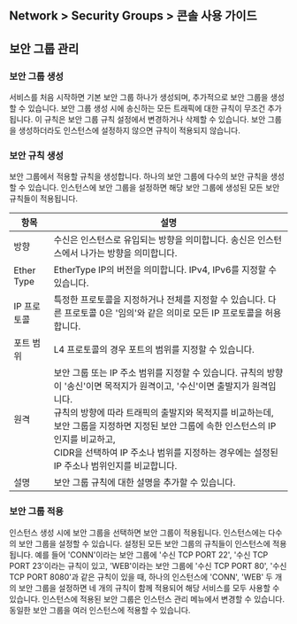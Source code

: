 ## Network > Security Groups > 콘솔 사용 가이드

## 보안 그룹 관리

### 보안 그룹 생성
서비스를 처음 시작하면 기본 보안 그룹 하나가 생성되며, 추가적으로 보안 그룹을 생성할 수 있습니다.
보안 그룹 생성 시에 송신하는 모든 트래픽에 대한 규칙이 무조건 추가됩니다. 이 규칙은 보안 그룹 규칙 설정에서 변경하거나 삭제할 수 있습니다.
보안 그룹을 생성하더라도 인스턴스에 설정하지 않으면 규칙이 적용되지 않습니다.


### 보안 규칙 생성
보안 그룹에서 적용할 규칙을 생성합니다. 하나의 보안 그룹에 다수의 보안 규칙을 생성할 수 있습니다. 인스턴스에 보안 그룹을 설정하면 해당 보안 그룹에 생성된 모든 보안 규칙들이 적용됩니다.

| 항목        | 설명                                                         |
| ----------- | ------------------------------------------------------------ |
| 방향        | 수신은 인스턴스로 유입되는 방향을 의미합니다. 송신은 인스턴스에서 나가는 방향을 의미합니다. |
| Ether Type  | EtherType IP의 버전을 의미합니다. IPv4, IPv6를 지정할 수 있습니다. |
| IP 프로토콜 | 특정한 프로토콜을 지정하거나 전체를 지정할 수 있습니다. 다른 프로토콜 0은 '임의'와 같은 의미로 모든 IP 프로토콜을 허용합니다.       |
| 포트 범위   | L4 프로토콜의 경우 포트의 범위를 지정할 수 있습니다.         |
| 원격        | 보안 그룹 또는 IP 주소 범위를 지정할 수 있습니다. 규칙의 방향이 '송신'이면 목적지가 원격이고, '수신'이면 출발지가 원격입니다. <br>규칙의 방향에 따라 트래픽의 출발지와 목적지를 비교하는데, 보안 그룹을 지정하면 지정된 보안 그룹에 속한 인스턴스의 IP인지를 비교하고, <br>CIDR을 선택하여 IP 주소나 범위를 지정하는 경우에는 설정된 IP 주소나 범위인지를 비교합니다. |
| 설명        | 보안 그룹 규칙에 대한 설명을 추가할 수 있습니다.         |


### 보안 그룹 적용
인스턴스 생성 시에 보안 그룹을 선택하면 보안 그룹이 적용됩니다. 인스턴스에는 다수의 보안 그룹을 설정할 수 있습니다. 설정된 모든 보안 그룹의 규칙들이 인스턴스에 적용됩니다.
예를 들어 'CONN'이라는 보안 그룹에 '수신 TCP PORT 22', '수신 TCP PORT 23'이라는 규칙이 있고, 'WEB'이라는 보안 그룹에 '수신 TCP PORT 80', '수신 TCP PORT 8080'과 같은 규칙이 있을 때, 하나의 인스턴스에 'CONN', 'WEB' 두 개의 보안 그룹을 설정하면 네 개의 규칙이 함께 적용되어 해당 서비스를 모두 사용할 수 있습니다.
인스턴스에 적용된 보안 그룹은 인스턴스 관리 메뉴에서 변경할 수 있습니다. 동일한 보안 그룹을 여러 인스턴스에 적용할 수 있습니다.

